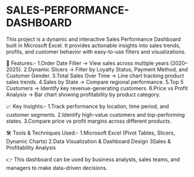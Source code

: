 # SALES-PERFORMANCE-DASHBOARD
This project is a dynamic and interactive Sales Performance Dashboard built in Microsoft Excel. It provides actionable insights into sales trends, profits, and customer behavior with easy-to-use filters and visualizations.

🚀 Features:-
1.Order Date Filter → View sales across multiple years (2020–2025).
2.Dynamic Slicers → Filter by Loyalty Status, Payment Method, and Customer Gender.
3.Total Sales Over Time → Line chart tracking product sales trends.
4.Sales by State → Compare regional performance.
5.Top 5 Customers → Identify key revenue-generating customers.
6.Price vs Profit Analysis → Bar chart showing profitability by product category.

📈 Key Insights:-
1.Track performance by location, time period, and customer segments.
2.Identify high-value customers and top-performing states.
3.Compare price vs profit margins across different products.

🛠️ Tools & Techniques Used:-
1.Microsoft Excel (Pivot Tables, Slicers, Dynamic Charts)
2.Data Visualization & Dashboard Design
3Sales & Profitability Analysis

👉 This dashboard can be used by business analysts, sales teams, and managers to make data-driven decisions.
